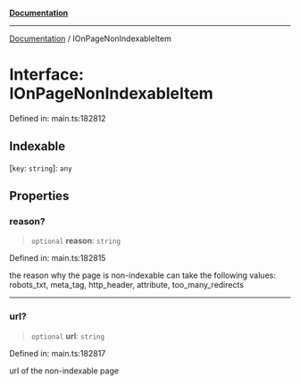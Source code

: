 [**Documentation**](../README.md)

***

[Documentation](../README.md) / IOnPageNonIndexableItem

# Interface: IOnPageNonIndexableItem

Defined in: main.ts:182812

## Indexable

\[`key`: `string`\]: `any`

## Properties

### reason?

> `optional` **reason**: `string`

Defined in: main.ts:182815

the reason why the page is non-indexable
can take the following values: robots_txt, meta_tag, http_header, attribute, too_many_redirects

***

### url?

> `optional` **url**: `string`

Defined in: main.ts:182817

url of the non-indexable page
